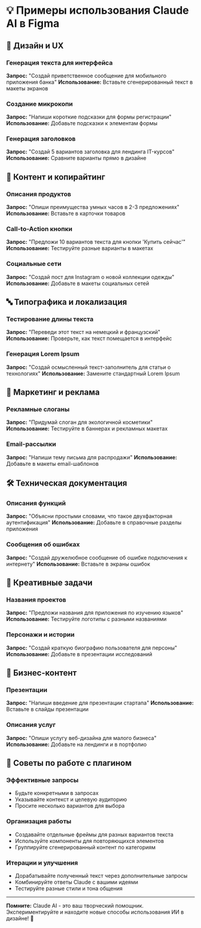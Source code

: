 # 💡 Примеры использования Claude AI в Figma

## 🎨 Дизайн и UX

### Генерация текста для интерфейса
**Запрос:** "Создай приветственное сообщение для мобильного приложения банка"
**Использование:** Вставьте сгенерированный текст в макеты экранов

### Создание микрокопи
**Запрос:** "Напиши короткие подсказки для формы регистрации"
**Использование:** Добавьте подсказки к элементам формы

### Генерация заголовков
**Запрос:** "Создай 5 вариантов заголовка для лендинга IT-курсов"
**Использование:** Сравните варианты прямо в дизайне

## 📝 Контент и копирайтинг

### Описания продуктов
**Запрос:** "Опиши преимущества умных часов в 2-3 предложениях"
**Использование:** Вставьте в карточки товаров

### Call-to-Action кнопки
**Запрос:** "Предложи 10 вариантов текста для кнопки 'Купить сейчас'"
**Использование:** Тестируйте разные варианты в макетах

### Социальные сети
**Запрос:** "Создай пост для Instagram о новой коллекции одежды"
**Использование:** Добавьте в макеты социальных сетей

## 🔤 Типографика и локализация

### Тестирование длины текста
**Запрос:** "Переведи этот текст на немецкий и французский"
**Использование:** Проверьте, как текст помещается в интерфейс

### Генерация Lorem Ipsum
**Запрос:** "Создай осмысленный текст-заполнитель для статьи о технологиях"
**Использование:** Замените стандартный Lorem Ipsum

## 🎯 Маркетинг и реклама

### Рекламные слоганы
**Запрос:** "Придумай слоган для экологичной косметики"
**Использование:** Тестируйте в баннерах и рекламных макетах

### Email-рассылки
**Запрос:** "Напиши тему письма для распродажи"
**Использование:** Добавьте в макеты email-шаблонов

## 🛠️ Техническая документация

### Описания функций
**Запрос:** "Объясни простыми словами, что такое двухфакторная аутентификация"
**Использование:** Добавьте в справочные разделы приложения

### Сообщения об ошибках
**Запрос:** "Создай дружелюбное сообщение об ошибке подключения к интернету"
**Использование:** Вставьте в экраны ошибок

## 🎪 Креативные задачи

### Названия проектов
**Запрос:** "Предложи названия для приложения по изучению языков"
**Использование:** Тестируйте логотипы с разными названиями

### Персонажи и истории
**Запрос:** "Создай краткую биографию пользователя для персоны"
**Использование:** Добавьте в презентации исследований

## 💼 Бизнес-контент

### Презентации
**Запрос:** "Напиши введение для презентации стартапа"
**Использование:** Вставьте в слайды презентации

### Описания услуг
**Запрос:** "Опиши услугу веб-дизайна для малого бизнеса"
**Использование:** Добавьте на лендинги и в портфолио

## 🎨 Советы по работе с плагином

### Эффективные запросы
- Будьте конкретными в запросах
- Указывайте контекст и целевую аудиторию
- Просите несколько вариантов для выбора

### Организация работы
- Создавайте отдельные фреймы для разных вариантов текста
- Используйте компоненты для повторяющихся элементов
- Группируйте сгенерированный контент по категориям

### Итерации и улучшения
- Дорабатывайте полученный текст через дополнительные запросы
- Комбинируйте ответы Claude с вашими идеями
- Тестируйте разные стили и тона общения

---

**Помните:** Claude AI - это ваш творческий помощник. Экспериментируйте и находите новые способы использования ИИ в дизайне! 🚀